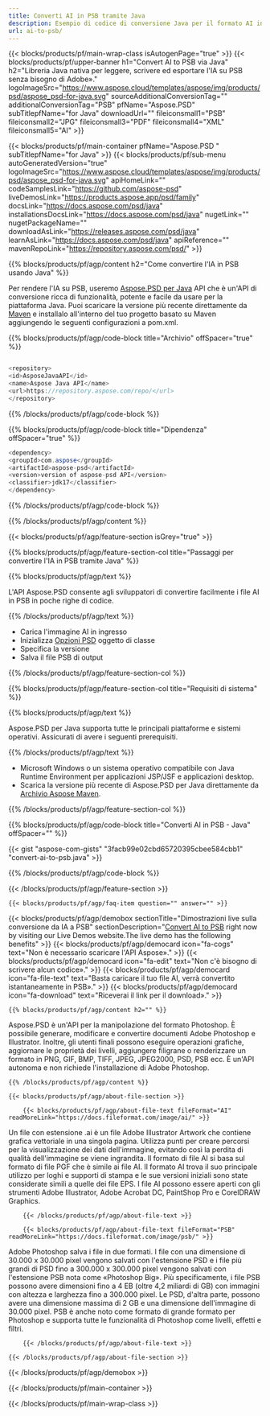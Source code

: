 ```yaml
---
title: Converti AI in PSB tramite Java
description: Esempio di codice di conversione Java per il formato AI in file PSB. Usa questo codice di esempio per convertire l'IA in PSB all'interno di qualsiasi applicazione Web o desktop basata su Java.
url: ai-to-psb/
---
```


{{< blocks/products/pf/main-wrap-class isAutogenPage="true" >}}
{{< blocks/products/pf/upper-banner h1="Convert AI to PSB via Java" h2="Libreria Java nativa per leggere, scrivere ed esportare l'IA su PSB senza bisogno di Adobe»." logoImageSrc="https://www.aspose.cloud/templates/aspose/img/products/psd/aspose_psd-for-java.svg" sourceAdditionalConversionTag="" additionalConversionTag="PSB" pfName="Aspose.PSD" subTitlepfName="for Java" downloadUrl="" fileiconsmall1="PSB" fileiconsmall2="JPG" fileiconsmall3="PDF" fileiconsmall4="XML" fileiconsmall5="AI" >}}

{{< blocks/products/pf/main-container pfName="Aspose.PSD " subTitlepfName="for Java" >}}
{{< blocks/products/pf/sub-menu autoGeneratedVersion="true" logoImageSrc="https://www.aspose.cloud/templates/aspose/img/products/psd/aspose_psd-for-java.svg" apiHomeLink="" codeSamplesLink="https://github.com/aspose-psd" liveDemosLink="https://products.aspose.app/psd/family" docsLink="https://docs.aspose.com/psd/java" installationsDocsLink="https://docs.aspose.com/psd/java" nugetLink="" nugetPackageName="" downloadAsLink="https://releases.aspose.com/psd/java" learnAsLink="https://docs.aspose.com/psd/java" apiReference="" mavenRepoLink="https://repository.aspose.com/psd/" >}}

{{% blocks/products/pf/agp/content h2="Come convertire l'IA in PSB usando Java" %}}

Per rendere l'IA su PSB, useremo <a href="/psd/{{< lang-code >}}java">Aspose.PSD per Java</a> API che è un'API di conversione ricca di funzionalità, potente e facile da usare per la piattaforma Java. Puoi scaricare la versione più recente direttamente da <a href="https://repository.aspose.com/psd/">Maven</a> e installalo all'interno del tuo progetto basato su Maven aggiungendo le seguenti configurazioni a pom.xml.

{{% blocks/products/pf/agp/code-block title="Archivio" offSpacer="true" %}}

```cs

<repository>
<id>AsposeJavaAPI</id>
<name>Aspose Java API</name>
<url>https://repository.aspose.com/repo/</url>
</repository>

```

{{% /blocks/products/pf/agp/code-block %}}

{{% blocks/products/pf/agp/code-block title="Dipendenza" offSpacer="true" %}}

```cs
<dependency>
<groupId>com.aspose</groupId>
<artifactId>aspose-psd</artifactId>
<version>version of aspose-psd API</version>
<classifier>jdk17</classifier>
</dependency>

```

{{% /blocks/products/pf/agp/code-block %}}

{{% /blocks/products/pf/agp/content %}}

{{< blocks/products/pf/agp/feature-section isGrey="true" >}}

{{% blocks/products/pf/agp/feature-section-col title="Passaggi per convertire l'IA in PSB tramite Java" %}}

{{% blocks/products/pf/agp/text %}}

 L'API Aspose.PSD consente agli sviluppatori di convertire facilmente i file AI in PSB in poche righe di codice.

{{% /blocks/products/pf/agp/text %}}

- Carica l'immagine AI in ingresso
- Inizializza [Opzioni PSD](https://apireference.aspose.com/psd/java/com.aspose.psd.imageoptions/psdOptions) oggetto di classe
- Specifica la versione
- Salva il file PSB di output

{{% /blocks/products/pf/agp/feature-section-col %}}

{{% blocks/products/pf/agp/feature-section-col title="Requisiti di sistema" %}}

{{% blocks/products/pf/agp/text %}}

 Aspose.PSD per Java supporta tutte le principali piattaforme e sistemi operativi. Assicurati di avere i seguenti prerequisiti.

{{% /blocks/products/pf/agp/text %}}

- Microsoft Windows o un sistema operativo compatibile con Java Runtime Environment per applicazioni JSP/JSF e applicazioni desktop.
- Scarica la versione più recente di Aspose.PSD per Java direttamente da
 [Archivio Aspose Maven](https://repository.aspose.com/psd/).

{{% /blocks/products/pf/agp/feature-section-col %}}

{{% blocks/products/pf/agp/code-block title="Converti AI in PSB - Java" offSpacer="" %}}

{{< gist "aspose-com-gists" "3facb99e02cbd65720395cbee584cbb1" "convert-ai-to-psb.java" >}}

{{% /blocks/products/pf/agp/code-block %}}

{{< /blocks/products/pf/agp/feature-section >}}

    {{< blocks/products/pf/agp/faq-item question="" answer="" >}}
 

<!-- aboutfile Starts -->

{{< blocks/products/pf/agp/demobox sectionTitle="Dimostrazioni live sulla conversione da IA a PSB" sectionDescription="[Convert AI to PSB](https://products.aspose.app/psd/conversion/ai-to-psb) right now by visiting our Live Demos website.The live demo has the following benefits" >}}
        {{< blocks/products/pf/agp/democard icon="fa-cogs" text="Non è necessario scaricare l'API Aspose»." >}}
        {{< blocks/products/pf/agp/democard icon="fa-edit" text="Non c'è bisogno di scrivere alcun codice»." >}}
        {{< blocks/products/pf/agp/democard icon="fa-file-text" text="Basta caricare il tuo file AI, verrà convertito istantaneamente in PSB»." >}}
        {{< blocks/products/pf/agp/democard icon="fa-download" text="Riceverai il link per il download»." >}}

    {{% blocks/products/pf/agp/content h2="" %}}

Aspose.PSD è un'API per la manipolazione del formato Photoshop. È possibile generare, modificare e convertire documenti Adobe Photoshop e Illustrator. Inoltre, gli utenti finali possono eseguire operazioni grafiche, aggiornare le proprietà dei livelli, aggiungere filigrane o renderizzare un formato in PNG, GIF, BMP, TIFF, JPEG, JPEG2000, PSD, PSB ecc. È un'API autonoma e non richiede l'installazione di Adobe Photoshop.  



    {{% /blocks/products/pf/agp/content %}}

    {{< blocks/products/pf/agp/about-file-section >}}

        {{< blocks/products/pf/agp/about-file-text fileFormat="AI" readMoreLink="https://docs.fileformat.com/image/ai/" >}}
Un file con estensione .ai è un file Adobe Illustrator Artwork che contiene grafica vettoriale in una singola pagina. Utilizza punti per creare percorsi per la visualizzazione dei dati dell'immagine, evitando così la perdita di qualità dell'immagine se viene ingrandita. Il formato di file AI si basa sul formato di file PGF che è simile ai file AI. Il formato AI trova il suo principale utilizzo per loghi e supporti di stampa e le sue versioni iniziali sono state considerate simili a quelle dei file EPS. I file AI possono essere aperti con gli strumenti Adobe Illustrator, Adobe Acrobat DC, PaintShop Pro e CorelDRAW Graphics.

        {{< /blocks/products/pf/agp/about-file-text >}}

        {{< blocks/products/pf/agp/about-file-text fileFormat="PSB" readMoreLink="https://docs.fileformat.com/image/psb/" >}}
Adobe Photoshop salva i file in due formati. I file con una dimensione di 30.000 x 30.000 pixel vengono salvati con l'estensione PSD e i file più grandi di PSD fino a 300.000 x 300.000 pixel vengono salvati con l'estensione PSB nota come «Photoshop Big». Più specificamente, i file PSB possono avere dimensioni fino a 4 EB (oltre 4,2 miliardi di GB) con immagini con altezza e larghezza fino a 300.000 pixel. Le PSD, d'altra parte, possono avere una dimensione massima di 2 GB e una dimensione dell'immagine di 30.000 pixel. PSB è anche noto come formato di grande formato per Photoshop e supporta tutte le funzionalità di Photoshop come livelli, effetti e filtri.

        {{< /blocks/products/pf/agp/about-file-text >}}

    {{< /blocks/products/pf/agp/about-file-section >}}

{{< /blocks/products/pf/agp/demobox >}}

<!-- aboutfile Ends -->



{{< /blocks/products/pf/main-container >}}
    
{{< /blocks/products/pf/main-wrap-class >}}
